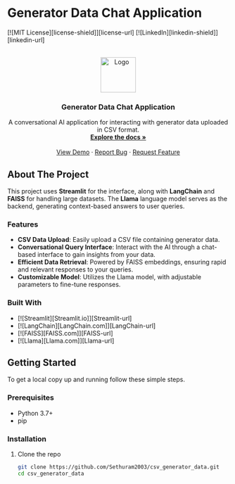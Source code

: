 # Generator Data Chat Application

[![MIT License][license-shield]][license-url]
[![LinkedIn][linkedin-shield]][linkedin-url]

<br />
<div align="center">
  <a href="https://github.com/Sethuram2003/csv_generator_data">
    <img src="images/logo.png" alt="Logo" width="80" height="80">
  </a>

  <h3 align="center">Generator Data Chat Application</h3>

  <p align="center">
    A conversational AI application for interacting with generator data uploaded in CSV format.
    <br />
    <a href="https://github.com/Sethuram2003/csv_generator_data"><strong>Explore the docs »</strong></a>
    <br />
    <br />
    <a href="https://github.com/Sethuram2003/csv_generator_data">View Demo</a>
    ·
    <a href="https://github.com/Sethuram2003/csv_generator_data/issues">Report Bug</a>
    ·
    <a href="https://github.com/Sethuram2003/csv_generator_data/issues">Request Feature</a>
  </p>
</div>

## About The Project

This project uses **Streamlit** for the interface, along with **LangChain** and **FAISS** for handling large datasets. The **Llama** language model serves as the backend, generating context-based answers to user queries.

### Features

- **CSV Data Upload**: Easily upload a CSV file containing generator data.
- **Conversational Query Interface**: Interact with the AI through a chat-based interface to gain insights from your data.
- **Efficient Data Retrieval**: Powered by FAISS embeddings, ensuring rapid and relevant responses to your queries.
- **Customizable Model**: Utilizes the Llama model, with adjustable parameters to fine-tune responses.

### Built With

* [![Streamlit][Streamlit.io]][Streamlit-url]
* [![LangChain][LangChain.com]][LangChain-url]
* [![FAISS][FAISS.com]][FAISS-url]
* [![Llama][Llama.com]][Llama-url]

## Getting Started

To get a local copy up and running follow these simple steps.

### Prerequisites

* Python 3.7+
* pip

### Installation

1. Clone the repo
   ```sh
   git clone https://github.com/Sethuram2003/csv_generator_data.git
   cd csv_generator_data
